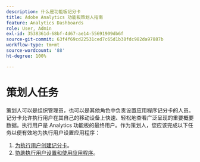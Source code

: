```yaml
---
description: 什么是功能板记分卡
title: Adobe Analytics 功能板策划人指南
feature: Analytics Dashboards
role: User, Admin
exl-id: 3538361d-68bf-4d67-ae14-55691909db6f
source-git-commit: 63f4f69cd22531ced7c65d1b38fdc982da97887b
workflow-type: tm+mt
source-wordcount: '88'
ht-degree: 100%

---
```


# 策划人任务

策划人可以是组织管理员，也可以是其他角色中负责设置应用程序记分卡的人员。记分卡允许执行用户在其自己的移动设备上快速、轻松地查看广泛呈现的重要概要数据。执行用户是 Analytics 功能板的最终用户。作为策划人，您应该完成以下任务以便有效地为执行用户设置应用程序：

1. [为执行用户创建记分卡](/help/analyze/mobile-app/create-scorecard.md)。
1. [协助执行用户设置和使用应用程序](/help/analyze/mobile-app/set-up-execs.md)。



